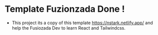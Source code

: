 # Template Fuzionzada Done ! 

- This project its a copy of this template https://nstark.netlify.app/ and help the Fusiozada Dev to learn React and Tailwindcss.
